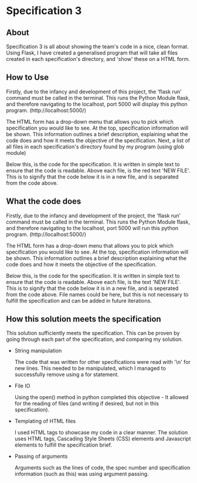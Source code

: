 Specification 3
=====
About
-----
Specification 3 is all about showing the team's code in a nice, clean format.
Using Flask, I have created a generalised program that will take all files
created in each specification's directory, and 'show' these on a HTML form.

How to Use
-------
Firstly, due to the infancy and development of this project, the 'flask run' command
must be called in the terminal. This runs the Python Module flask, and therefore navigating to
the localhost, port 5000 will display this python program. (http://localhost:5000/)

The HTML form has a drop-down menu that allows you to pick which specification
you would like to see. At the top, specification information will be shown. 
This information outlines a brief description, explaining what the code does and how it
meets the objective of the specification. Next, a list of all files in each specification's
directory found by my program (using glob module)

Below this, is the code for the specification. It is written in simple text
to ensure that the code is readable. Above each file, is the red text 'NEW FILE'. 
This is to signify that the code below it is in a new file, and is separated from the code above.


What the code does
-----
Firstly, due to the infancy and development of the project, the 'flask run' command
must be called in the terminal. This runs the Python Module flask, and therefore navigating to
the localhost, port 5000 will run this python program. (http://localhost:5000/)

The HTML form has a drop-down menu that allows you to pick which specification
you would like to see. At the top, specification information will be shown. 
This information outlines a brief description explaining what the code does and how it
meets the objective of the specification.

Below this, is the code for the specification. It is written in simple text
to ensure that the code is readable. Above each file, is the text 'NEW FILE'. 
This is to signify that the code below it is in a new file, and is seperated from the code above.
File names could be here, but this is not necessary to fulfill the specification
and can be added in future iterations.

How this solution meets the specification
-----
This solution sufficiently meets the specification. This can be proven 
by going through each part of the specification, and comparing my solution.

* String manipulation

    The code that was written for other specifications were read with '\n' for new lines. This needed to be manipulated, 
 which I managed to successfully remove using a for statement. 

* File IO
    
    Using the open() method in python completed this objective - It allowed for the reading of files (and writing if
    desired, but not in this specification).

* Templating of HTML files

    I used HTML tags to showcase my code in a clear manner. The solution uses HTML tags, Cascading Style Sheets (CSS)
    elements and Javascript elements to fulfill the specification brief.

* Passing of arguments

    Arguments such as the lines of code, the spec number and specification information (such as this) was using 
    argument passing.

